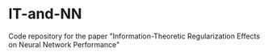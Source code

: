 # IT-and-NN

Code repository for the paper "Information-Theoretic Regularization Effects on Neural Network Performance"
